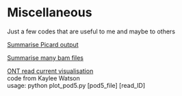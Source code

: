 # Miscellaneous

Just a few codes that are useful to me and maybe to others

[Summarise Picard output](https://github.com/Franck-Dumetz/miscellaneous/blob/main/Picard_sum.py) <br />

[Summarise many bam files](https://github.com/Franck-Dumetz/miscellaneous/blob/main/summarise_bams.sh) <br />

[ONT read current visualisation](https://github.com/Franck-Dumetz/miscellaneous/blob/main/plot_pod5.py) <br />
code from Kaylee Watson <br />
usage: python plot_pod5.py [pod5_file] [read_ID] <br />
